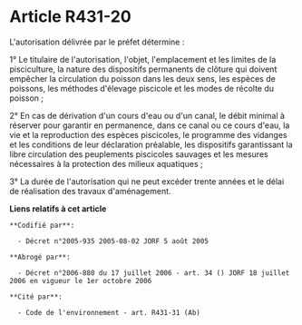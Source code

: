 # Article R431-20

L'autorisation délivrée par le préfet détermine :

1° Le titulaire de l'autorisation, l'objet, l'emplacement et les limites de la pisciculture, la nature des dispositifs
permanents de clôture qui doivent empêcher la circulation du poisson dans les deux sens, les espèces de poissons, les
méthodes d'élevage piscicole et les modes de récolte du poisson ;

2° En cas de dérivation d'un cours d'eau ou d'un canal, le débit minimal à réserver pour garantir en permanence, dans ce
canal ou ce cours d'eau, la vie et la reproduction des espèces piscicoles, le programme des vidanges et les conditions de
leur déclaration préalable, les dispositifs garantissant la libre circulation des peuplements piscicoles sauvages et les
mesures nécessaires à la protection des milieux aquatiques ;

3° La durée de l'autorisation qui ne peut excéder trente années et le délai de réalisation des travaux d'aménagement.

**Liens relatifs à cet article**

	**Codifié par**:

	  - Décret n°2005-935 2005-08-02 JORF 5 août 2005

	**Abrogé par**:

	  - Décret n°2006-880 du 17 juillet 2006 - art. 34 () JORF 18 juillet 2006 en vigueur le 1er octobre 2006

	**Cité par**:

	  - Code de l'environnement - art. R431-31 (Ab)
